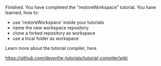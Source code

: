 Finished. 
You have completed the "restoreWorkspace" tutorial. 
You have learned, how to: 

* use 'restoreWorkspace' inside your tutorials
* name the new workspace repository
* clone a forked repository as workspace
* use a local folder as workspace 

Learn more about the tutorial compiler, here

https://github.com/devonfw-tutorials/tutorial-compiler/wiki

